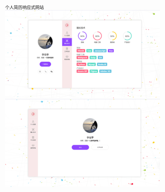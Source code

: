 个人简历响应式网站
![个人简历响应式网站](https://github.com/lijiaji20/-/blob/main/images/%E4%B8%AA%E4%BA%BA%E7%AE%80%E5%8E%86%E5%93%8D%E5%BA%94%E5%BC%8F%E7%BD%91%E7%AB%99.png)
![个人简历响应式网站2](https://github.com/lijiaji20/-/blob/main/images/%E4%B8%AA%E4%BA%BA%E7%AE%80%E5%8E%86%E5%93%8D%E5%BA%94%E5%BC%8F%E7%BD%91%E7%AB%991.png)
